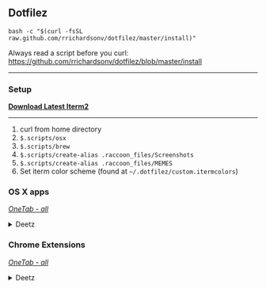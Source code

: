 ## Dotfilez

`bash -c "$(curl -fsSL raw.github.com/rrichardsonv/dotfilez/master/install)"`

Always read a script before you curl: https://github.com/rrichardsonv/dotfilez/blob/master/install

*****

### Setup

**[Download Latest Iterm2](https://www.iterm2.com/downloads.html)**

*****

1. curl from home directory
2. `$.scripts/osx`
3. `$.scripts/brew`
4. `$.scripts/create-alias .raccoon_files/Screenshots`
5. `$.scripts/create-alias .raccoon_files/MEMES`
6. Set iterm color scheme (found at `~/.dotfilez/custom.itermcolors`)



### OS X apps 
_[OneTab - all](https://www.one-tab.com/page/looveuo2RbSFNAS9y6fSWA)_

<details>
  <summary> Deetz </summary>
<hr>

- [Google Chrome](https://www.google.com/chrome/)
- [Firefox](https://www.mozilla.org/en-US/firefox/new/)
- [Spotify](https://www.spotify.com/us/download/mac/)
- [Spectacle](https://www.spectacleapp.com/)
- [Alfred](https://www.alfredapp.com/)
- [VSCode](https://code.visualstudio.com/docs/?dv=osx)
- [Gestimer](https://itunes.apple.com/us/app/gestimer/id990588172)
- [Slack](https://slack.com/downloads/osx)

</details>


### Chrome Extensions
_[OneTab - all](https://www.one-tab.com/page/AKj-51vRSb-pjkisvOpQfg)_

<details>
  <summary> Deetz </summary>
<hr>

**Utility**
- [OneTab](https://chrome.google.com/webstore/detail/onetab/chphlpgkkbolifaimnlloiipkdnihall?hl=en)
- [uBlock Origin](https://chrome.google.com/webstore/detail/ublock-origin/cjpalhdlnbpafiamejdnhcphjbkeiagm)

**Dev**
- [React Dev tools](https://chrome.google.com/webstore/detail/react-developer-tools/fmkadmapgofadopljbjfkapdkoienihi?hl=en)

- [Redux Dev tools](https://chrome.google.com/webstore/detail/redux-devtools/lmhkpmbekcpmknklioeibfkpmmfibljd?hl=en)

</details>


